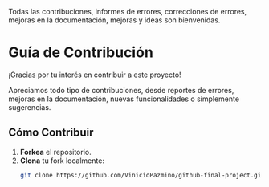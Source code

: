 Todas las contribuciones, informes de errores, correcciones de errores, mejoras en la documentación, mejoras y ideas son bienvenidas.

# Guía de Contribución

¡Gracias por tu interés en contribuir a este proyecto!

Apreciamos todo tipo de contribuciones, desde reportes de errores, mejoras en la documentación, nuevas funcionalidades o simplemente sugerencias.

## Cómo Contribuir

1. **Forkea** el repositorio.
2. **Clona** tu fork localmente:
   ```bash
   git clone https://github.com/VinicioPazmino/github-final-project.git
